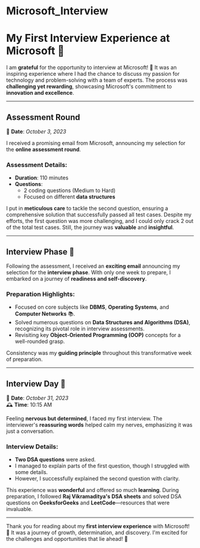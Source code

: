 # Microsoft_Interview

# My First Interview Experience at Microsoft 🚀

I am **grateful** for the opportunity to interview at Microsoft! 🌟 It was an inspiring experience where I had the chance to discuss my passion for technology and problem-solving with a team of experts. The process was **challenging yet rewarding**, showcasing Microsoft's commitment to **innovation and excellence**.

---

## Assessment Round

📅 **Date**: *October 3, 2023*

I received a promising email from Microsoft, announcing my selection for the **online assessment round**.

### Assessment Details:

- **Duration**: 110 minutes
- **Questions**: 
  - 2 coding questions (Medium to Hard)
  - Focused on different **data structures**

I put in **meticulous care** to tackle the second question, ensuring a comprehensive solution that successfully passed all test cases. Despite my efforts, the first question was more challenging, and I could only crack 2 out of the total test cases. Still, the journey was **valuable** and **insightful**.

---

## Interview Phase 🌟

Following the assessment, I received an **exciting email** announcing my selection for the **interview phase**. With only one week to prepare, I embarked on a journey of **readiness and self-discovery**. 

### Preparation Highlights:

- Focused on core subjects like **DBMS**, **Operating Systems**, and **Computer Networks** 📚.
- Solved numerous questions on **Data Structures and Algorithms (DSA)**, recognizing its pivotal role in interview assessments.
- Revisiting key **Object-Oriented Programming (OOP)** concepts for a well-rounded grasp.

Consistency was my **guiding principle** throughout this transformative week of preparation.

---

## Interview Day 🏅

📅 **Date**: *October 31, 2023*  
🕰️ **Time**: 10:15 AM

Feeling **nervous but determined**, I faced my first interview. The interviewer's **reassuring words** helped calm my nerves, emphasizing it was just a conversation.

### Interview Details:

- **Two DSA questions** were asked. 
- I managed to explain parts of the first question, though I struggled with some details.
- However, I successfully explained the second question with clarity.

This experience was **wonderful** and offered so much **learning**. During preparation, I followed **Raj Vikramaditya's DSA sheets** and solved DSA questions on **GeeksforGeeks** and **LeetCode**—resources that were invaluable.

---

Thank you for reading about my **first interview experience** with Microsoft! 💼 It was a journey of growth, determination, and discovery. I'm excited for the challenges and opportunities that lie ahead! 🌱

